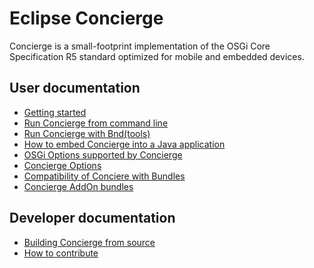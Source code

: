 # Eclipse Concierge

Concierge is a small-footprint implementation of the OSGi Core Specification R5 standard 
optimized for mobile and embedded devices.


## User documentation

* [Getting started](getting-started.html)
* [Run Concierge from command line](concierge-commandline.html)
* [Run Concierge with Bnd(tools)](concierge-bndtools.html)
* [How to embed Concierge into a Java application](concierge-embedding.html)
* [OSGi Options supported by Concierge](options-osgi.html)
* [Concierge Options](options-concierge.html)
* [Compatibility of Conciere with Bundles](compatibility-bundles.html)
* [Concierge AddOn bundles](concierge-bundles.html)

## Developer documentation

* [Building Concierge from source](contributor/build-concierge.html)
* [How to contribute](contributor/contribute.html)


